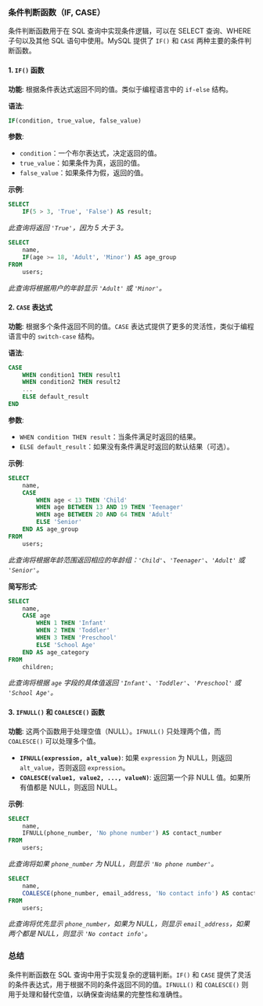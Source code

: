 ### 条件判断函数（IF, CASE）

条件判断函数用于在 SQL 查询中实现条件逻辑，可以在 SELECT 查询、WHERE 子句以及其他 SQL 语句中使用。MySQL 提供了 `IF()` 和 `CASE` 两种主要的条件判断函数。

#### 1. `IF()` 函数

**功能**: 根据条件表达式返回不同的值。类似于编程语言中的 `if-else` 结构。

**语法**:
```sql
IF(condition, true_value, false_value)
```

**参数**:
- `condition`：一个布尔表达式，决定返回的值。
- `true_value`：如果条件为真，返回的值。
- `false_value`：如果条件为假，返回的值。

**示例**:
```sql
SELECT 
    IF(5 > 3, 'True', 'False') AS result;
```
*此查询将返回 `'True'`，因为 5 大于 3。*

```sql
SELECT 
    name,
    IF(age >= 18, 'Adult', 'Minor') AS age_group
FROM 
    users;
```
*此查询将根据用户的年龄显示 `'Adult'` 或 `'Minor'`。*

#### 2. `CASE` 表达式

**功能**: 根据多个条件返回不同的值。`CASE` 表达式提供了更多的灵活性，类似于编程语言中的 `switch-case` 结构。

**语法**:
```sql
CASE
    WHEN condition1 THEN result1
    WHEN condition2 THEN result2
    ...
    ELSE default_result
END
```

**参数**:
- `WHEN condition THEN result`：当条件满足时返回的结果。
- `ELSE default_result`：如果没有条件满足时返回的默认结果（可选）。

**示例**:
```sql
SELECT 
    name,
    CASE 
        WHEN age < 13 THEN 'Child'
        WHEN age BETWEEN 13 AND 19 THEN 'Teenager'
        WHEN age BETWEEN 20 AND 64 THEN 'Adult'
        ELSE 'Senior'
    END AS age_group
FROM 
    users;
```
*此查询将根据年龄范围返回相应的年龄组：`'Child'`、`'Teenager'`、`'Adult'` 或 `'Senior'`。*

**简写形式**:
```sql
SELECT 
    name,
    CASE age
        WHEN 1 THEN 'Infant'
        WHEN 2 THEN 'Toddler'
        WHEN 3 THEN 'Preschool'
        ELSE 'School Age'
    END AS age_category
FROM 
    children;
```
*此查询将根据 `age` 字段的具体值返回 `'Infant'`、`'Toddler'`、`'Preschool'` 或 `'School Age'`。*

#### 3. `IFNULL()` 和 `COALESCE()` 函数

**功能**: 这两个函数用于处理空值（NULL）。`IFNULL()` 只处理两个值，而 `COALESCE()` 可以处理多个值。

- **`IFNULL(expression, alt_value)`**: 如果 `expression` 为 NULL，则返回 `alt_value`，否则返回 `expression`。
- **`COALESCE(value1, value2, ..., valueN)`**: 返回第一个非 NULL 值。如果所有值都是 NULL，则返回 NULL。

**示例**:
```sql
SELECT 
    name,
    IFNULL(phone_number, 'No phone number') AS contact_number
FROM 
    users;
```
*此查询将如果 `phone_number` 为 NULL，则显示 `'No phone number'`。*

```sql
SELECT 
    name,
    COALESCE(phone_number, email_address, 'No contact info') AS contact_info
FROM 
    users;
```
*此查询将优先显示 `phone_number`，如果为 NULL，则显示 `email_address`，如果两个都是 NULL，则显示 `'No contact info'`。*

### 总结

条件判断函数在 SQL 查询中用于实现复杂的逻辑判断。`IF()` 和 `CASE` 提供了灵活的条件表达式，用于根据不同的条件返回不同的值。`IFNULL()` 和 `COALESCE()` 则用于处理和替代空值，以确保查询结果的完整性和准确性。